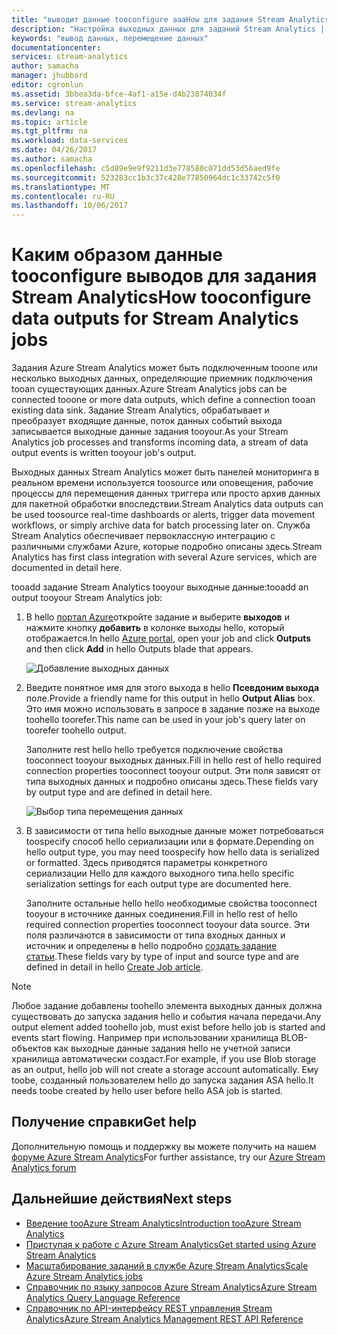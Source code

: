 ```yaml
---
title: "выводит данные tooconfigure aaaHow для задания Stream Analytics | Документы Microsoft"
description: "Настройка выходных данных для заданий Stream Analytics | Сегмент схемы обучения"
keywords: "вывод данных, перемещение данных"
documentationcenter: 
services: stream-analytics
author: samacha
manager: jhubbard
editor: cgronlun
ms.assetid: 3bbea3da-bfce-4af1-a15e-d4b23874034f
ms.service: stream-analytics
ms.devlang: na
ms.topic: article
ms.tgt_pltfrm: na
ms.workload: data-services
ms.date: 04/26/2017
ms.author: samacha
ms.openlocfilehash: c5d89e9e9f9211d3e778580c071dd53d56aed9fe
ms.sourcegitcommit: 523283cc1b3c37c428e77850964dc1c33742c5f0
ms.translationtype: MT
ms.contentlocale: ru-RU
ms.lasthandoff: 10/06/2017
---
```

# <a name="how-tooconfigure-data-outputs-for-stream-analytics-jobs"></a><span data-ttu-id="6e8e2-104">Каким образом данные tooconfigure выводов для задания Stream Analytics</span><span class="sxs-lookup"><span data-stu-id="6e8e2-104">How tooconfigure data outputs for Stream Analytics jobs</span></span>

<span data-ttu-id="6e8e2-105">Задания Azure Stream Analytics может быть подключенным tooone или несколько выходных данных, определяющие приемник подключения tooan существующих данных.</span><span class="sxs-lookup"><span data-stu-id="6e8e2-105">Azure Stream Analytics jobs can be connected tooone or more data outputs, which define a connection tooan existing data sink.</span></span> <span data-ttu-id="6e8e2-106">Задание Stream Analytics, обрабатывает и преобразует входящие данные, поток данных событий выхода записывается выходные данные задания tooyour.</span><span class="sxs-lookup"><span data-stu-id="6e8e2-106">As your Stream Analytics job processes and transforms incoming data, a stream of data output events is written tooyour job's output.</span></span>

<span data-ttu-id="6e8e2-107">Выходных данных Stream Analytics может быть панелей мониторинга в реальном времени используется toosource или оповещения, рабочие процессы для перемещения данных триггера или просто архив данных для пакетной обработки впоследствии.</span><span class="sxs-lookup"><span data-stu-id="6e8e2-107">Stream Analytics data outputs can be used toosource real-time dashboards or alerts, trigger data movement workflows, or simply archive data for batch processing later on.</span></span> <span data-ttu-id="6e8e2-108">Служба Stream Analytics обеспечивает первоклассную интеграцию с различными службами Azure, которые подробно описаны здесь.</span><span class="sxs-lookup"><span data-stu-id="6e8e2-108">Stream Analytics has first class integration with several Azure services, which are documented in detail here.</span></span>

<span data-ttu-id="6e8e2-109">tooadd задание Stream Analytics tooyour выходные данные:</span><span class="sxs-lookup"><span data-stu-id="6e8e2-109">tooadd an output tooyour Stream Analytics job:</span></span>

1. <span data-ttu-id="6e8e2-110">В hello [портал Azure](https://portal.azure.com)откройте задание и выберите **выходов** и нажмите кнопку **добавить** в колонке выходы hello, который отображается.</span><span class="sxs-lookup"><span data-stu-id="6e8e2-110">In hello [Azure portal](https://portal.azure.com), open your job and click **Outputs** and then click **Add** in hello Outputs blade that appears.</span></span>
   
    ![Добавление выходных данных](./media/stream-analytics-add-outputs/1-stream-analytics-add-outputs.png)  
   
2. <span data-ttu-id="6e8e2-112">Введите понятное имя для этого выхода в hello **Псевдоним выхода** поле.</span><span class="sxs-lookup"><span data-stu-id="6e8e2-112">Provide a friendly name for this output in hello **Output Alias** box.</span></span> <span data-ttu-id="6e8e2-113">Это имя можно использовать в запросе в задание позже на выходе toohello toorefer.</span><span class="sxs-lookup"><span data-stu-id="6e8e2-113">This name can be used in your job's query later on toorefer toohello output.</span></span>  
   
    <span data-ttu-id="6e8e2-114">Заполните rest hello hello требуется подключение свойства tooconnect tooyour выходных данных.</span><span class="sxs-lookup"><span data-stu-id="6e8e2-114">Fill in hello rest of hello required connection properties tooconnect tooyour output.</span></span>  <span data-ttu-id="6e8e2-115">Эти поля зависят от типа выходных данных и подробно описаны здесь.</span><span class="sxs-lookup"><span data-stu-id="6e8e2-115">These fields vary by output type and are defined in detail here.</span></span>  
   
    ![Выбор типа перемещения данных](./media/stream-analytics-add-outputs/2-stream-analytics-add-outputs.png)  
   
3. <span data-ttu-id="6e8e2-117">В зависимости от типа hello выходные данные может потребоваться toospecify способ hello сериализации или в формате.</span><span class="sxs-lookup"><span data-stu-id="6e8e2-117">Depending on hello output type, you may need toospecify how hello data is serialized or formatted.</span></span> <span data-ttu-id="6e8e2-118">Здесь приводятся параметры конкретного сериализации Hello для каждого выходного типа.</span><span class="sxs-lookup"><span data-stu-id="6e8e2-118">hello specific serialization settings for each output type are documented here.</span></span>
   
    <span data-ttu-id="6e8e2-119">Заполните остальные hello hello необходимые свойства tooconnect tooyour в источнике данных соединения.</span><span class="sxs-lookup"><span data-stu-id="6e8e2-119">Fill in hello rest of hello required connection properties tooconnect tooyour data source.</span></span> <span data-ttu-id="6e8e2-120">Эти поля различаются в зависимости от типа входных данных и источник и определены в hello подробно [создать задание статьи](stream-analytics-create-a-job.md).</span><span class="sxs-lookup"><span data-stu-id="6e8e2-120">These fields vary by type of input and source type and are defined in detail in hello [Create Job article](stream-analytics-create-a-job.md).</span></span>  

> [!Note]
>
> <span data-ttu-id="6e8e2-121">Любое задание добавлены toohello элемента выходных данных должна существовать до запуска задания hello и события начала передачи.</span><span class="sxs-lookup"><span data-stu-id="6e8e2-121">Any output element added toohello job, must exist before hello job is started and events start flowing.</span></span> <span data-ttu-id="6e8e2-122">Например при использовании хранилища BLOB-объектов как выходные данные задания hello не учетной записи хранилища автоматически создаст.</span><span class="sxs-lookup"><span data-stu-id="6e8e2-122">For example, if you use Blob storage as an output, hello job will not create a storage account automatically.</span></span> <span data-ttu-id="6e8e2-123">Ему toobe, созданный пользователем hello до запуска задания ASA hello.</span><span class="sxs-lookup"><span data-stu-id="6e8e2-123">It needs toobe created by hello user before hello ASA job is started.</span></span>
> 
 

## <a name="get-help"></a><span data-ttu-id="6e8e2-124">Получение справки</span><span class="sxs-lookup"><span data-stu-id="6e8e2-124">Get help</span></span>
<span data-ttu-id="6e8e2-125">Дополнительную помощь и поддержку вы можете получить на нашем [форуме Azure Stream Analytics](https://social.msdn.microsoft.com/Forums/en-US/home?forum=AzureStreamAnalytics)</span><span class="sxs-lookup"><span data-stu-id="6e8e2-125">For further assistance, try our [Azure Stream Analytics forum](https://social.msdn.microsoft.com/Forums/en-US/home?forum=AzureStreamAnalytics)</span></span>

## <a name="next-steps"></a><span data-ttu-id="6e8e2-126">Дальнейшие действия</span><span class="sxs-lookup"><span data-stu-id="6e8e2-126">Next steps</span></span>
* [<span data-ttu-id="6e8e2-127">Введение tooAzure Stream Analytics</span><span class="sxs-lookup"><span data-stu-id="6e8e2-127">Introduction tooAzure Stream Analytics</span></span>](stream-analytics-introduction.md)
* [<span data-ttu-id="6e8e2-128">Приступая к работе с Azure Stream Analytics</span><span class="sxs-lookup"><span data-stu-id="6e8e2-128">Get started using Azure Stream Analytics</span></span>](stream-analytics-real-time-fraud-detection.md)
* [<span data-ttu-id="6e8e2-129">Масштабирование заданий в службе Azure Stream Analytics</span><span class="sxs-lookup"><span data-stu-id="6e8e2-129">Scale Azure Stream Analytics jobs</span></span>](stream-analytics-scale-jobs.md)
* [<span data-ttu-id="6e8e2-130">Справочник по языку запросов Azure Stream Analytics</span><span class="sxs-lookup"><span data-stu-id="6e8e2-130">Azure Stream Analytics Query Language Reference</span></span>](https://msdn.microsoft.com/library/azure/dn834998.aspx)
* [<span data-ttu-id="6e8e2-131">Справочник по API-интерфейсу REST управления Stream Analytics</span><span class="sxs-lookup"><span data-stu-id="6e8e2-131">Azure Stream Analytics Management REST API Reference</span></span>](https://msdn.microsoft.com/library/azure/dn835031.aspx)

